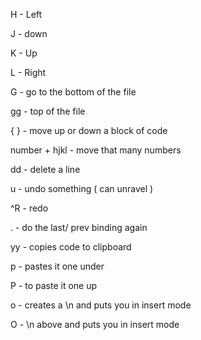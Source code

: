 H - Left 

J - down

K - Up

L - Right 

G - go to the bottom of the file 

gg - top of the file

{  } - move up or down a block of code 

number + hjkl - move that many numbers 

dd - delete a line 

u - undo something ( can unravel )

^R - redo

. - do the last/ prev binding again

yy - copies code to clipboard 

p - pastes it one under 

P - to paste it one up 

o - creates a \n and puts you in insert mode 

O - \n above and puts you in insert mode 

